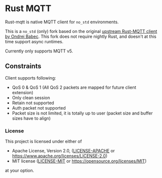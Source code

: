 # Rust MQTT

Rust-mqtt is native MQTT client for `no_std` environments.

This is a `no_std` (only) fork based on the original [upstream Rust-MQTT client by Ondrej Babec](https://github.com/obabec/rust-mqtt/). This fork does not require nightly Rust, and doesn't at this time support async runtimes.

Currently only supports MQTT v5.

## Constraints

Client supports following:
- QoS 0 & QoS 1 (All QoS 2 packets are mapped for future client extension)
- Only clean session
- Retain not supported
- Auth packet not supported
- Packet size is not limited, it is totally up to user (packet size and buffer sizes have to align)

### License

This project is licensed under either of

 * Apache License, Version 2.0, ([LICENSE-APACHE](LICENSE-APACHE) or
   https://www.apache.org/licenses/LICENSE-2.0)
 * MIT license ([LICENSE-MIT](LICENSE-MIT) or
   https://opensource.org/licenses/MIT)

at your option.
